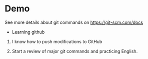 # Demo
See more details about git commands on <a>https://git-scm.com/docs </a>

- Learning github

1. I know how to push modifications to GitHub

2. Start a review of major git commands and practicing English.

